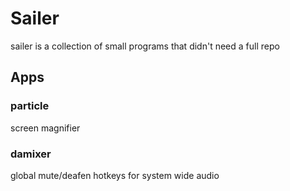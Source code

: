 # Sailer

sailer is a collection of small programs that didn't need a full repo

## Apps

### particle
screen magnifier

### damixer
global mute/deafen hotkeys for system wide audio
